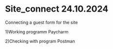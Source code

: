 # Site_connect 24.10.2024

Connecting a guest form for the site

1)Working programm Paycharm

2)Checking with program Postman

